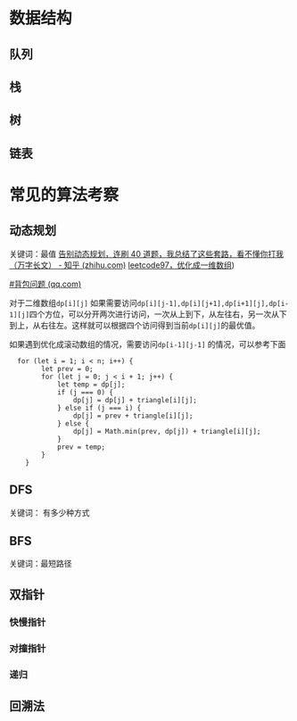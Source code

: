 
# 数据结构

## 队列

## 栈

## 树

## 链表



# 常见的算法考察

## 动态规划
关键词：最值
[告别动态规划，连刷 40 道题，我总结了这些套路，看不懂你打我（万字长文） - 知乎 (zhihu.com)](https://zhuanlan.zhihu.com/p/91582909)
[leetcode97，优化成一维数组](https://leetcode.cn/problems/interleaving-string/solution/dong-tai-gui-hua-you-hua-zhi-yi-wei-shu-issf3/))


[#背包问题 (qq.com)](https://mp.weixin.qq.com/mp/appmsgalbum?__biz=MzU4NDE3MTEyMA==&action=getalbum&album_id=1751702161341628417&scene=173&from_msgid=2247486107&from_itemidx=1&count=3&nolastread=1#wechat_redirect)

对于二维数组`dp[i][j]` 如果需要访问`dp[i][j-1],dp[i][j+1],dp[i+1][j],dp[i-1][j]`四个方位，可以分开两次进行访问，一次从上到下，从左往右，另一次从下到上，从右往左。这样就可以根据四个访问得到当前`dp[i][j]`的最优值。

如果遇到优化成滚动数组的情况，需要访问`dp[i-1][j-1]` 的情况，可以参考下面
```
  for (let i = 1; i < n; i++) {
        let prev = 0;
        for (let j = 0; j < i + 1; j++) {
            let temp = dp[j];
            if (j === 0) {
                dp[j] = dp[j] + triangle[i][j];
            } else if (j === i) {
                dp[j] = prev + triangle[i][j];
            } else {
                dp[j] = Math.min(prev, dp[j]) + triangle[i][j];
            }
            prev = temp;
        }
    }
```

## DFS
关键词： 有多少种方式

## BFS
关键词：最短路径

## 双指针

### 快慢指针

### 对撞指针

### 递归

## 回溯法
